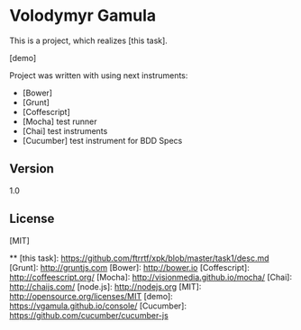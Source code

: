 Volodymyr Gamula
=========

This is a project, which realizes [this task].

[demo]

Project was written with using next instruments:
  - [Bower]
  - [Grunt]
  - [Coffescript]
  - [Mocha] test runner
  - [Chai] test instruments
  - [Cucumber] test instrument for BDD Specs


Version
----

1.0

License
----

[MIT]

**
[this task]: https://github.com/ftrrtf/xpk/blob/master/task1/desc.md
[Grunt]: http://gruntjs.com
[Bower]: http://bower.io
[Coffescript]: http://coffeescript.org/
[Mocha]: http://visionmedia.github.io/mocha/
[Chai]: http://chaijs.com/
[node.js]: http://nodejs.org
[MIT]: http://opensource.org/licenses/MIT
[demo]: https://vgamula.github.io/console/
[Cucumber]: https://github.com/cucumber/cucumber-js